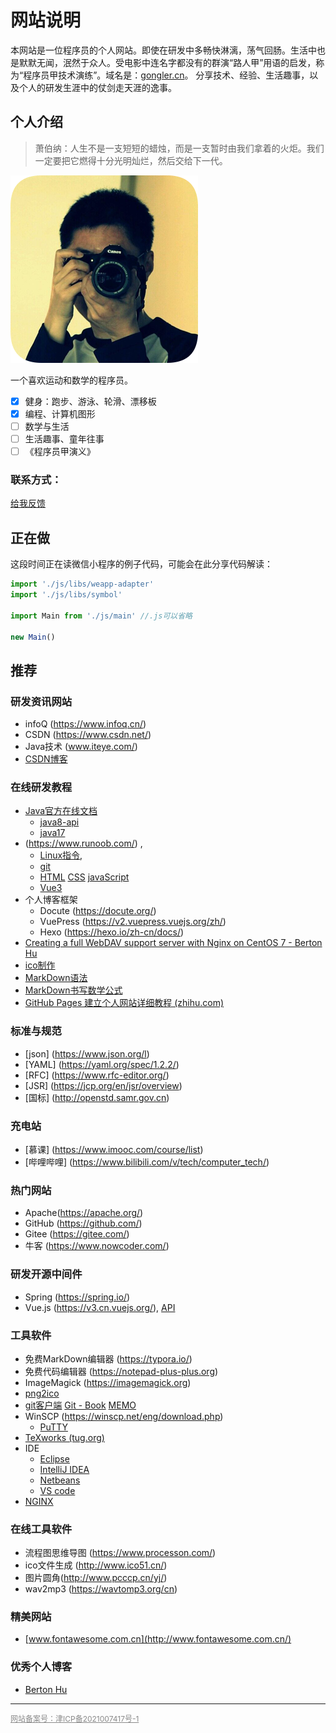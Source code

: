 

# 网站说明



本网站是一位程序员的个人网站。即使在研发中多畅快淋漓，荡气回肠。生活中也是默默无闻，泯然于众人。受电影中连名字都没有的群演“路人甲”用语的启发，称为“程序员甲技术演练”。域名是：[gongler.cn](http://gongler.cn)。 分享技术、经验、生活趣事，以及个人的研发生涯中的仗剑走天涯的逸事。



## 个人介绍



> 萧伯纳：人生不是一支短短的蜡烛，而是一支暂时由我们拿着的火炬。我们一定要把它燃得十分光明灿烂，然后交给下一代。



![LOGO](images/me300c.png)



一个喜欢运动和数学的程序员。
- [x] 健身：跑步、游泳、轮滑、漂移板
- [x] 编程、计算机图形 
- [ ]  数学与生活
- [ ]  生活趣事、童年往事
- [ ]  《程序员甲演义》

### 联系方式：

[给我反馈](mailto://admin@gongler.cn)



## 正在做

这段时间正在读微信小程序的例子代码，可能会在此分享代码解读：

```javascript
import './js/libs/weapp-adapter'
import './js/libs/symbol'

import Main from './js/main' //.js可以省略

new Main()

```

## 推荐 

### 研发资讯网站

- infoQ (https://www.infoq.cn/)
- CSDN (https://www.csdn.net/)
- Java技术 (www.iteye.com/)
- [CSDN博客](https://blog.csdn.net/ococo/)


### 在线研发教程
- [Java官方在线文档](https://docs.oracle.com/en/java/javase)
    - [java8-api](https://docs.oracle.com/javase/8/docs/api/)
    - [java17](https://docs.oracle.com/en/java/javase/17/)
-  (https://www.runoob.com/) , 
    - [Linux指令](https://www.runoob.com/linux/linux-user-manage.html),
    - [git](https://www.runoob.com/git/git-tutorial.html)
    - [HTML](https://www.runoob.com/html/html-tutorial.html)  [CSS](https://www.runoob.com/css/css-tutorial.html)    [javaScript](https://www.runoob.com/js/js-tutorial.html)
    - [Vue3](https://www.runoob.com/vue3/vue3-tutorial.html)
- 个人博客框架
    - Docute (https://docute.org/)
    - VuePress (https://v2.vuepress.vuejs.org/zh/)
    - Hexo (https://hexo.io/zh-cn/docs/)
- [Creating a full WebDAV support server with Nginx on CentOS 7 - Berton Hu](https://www.bertonhu.com/2020/01/02/Creating-a-full-WebDAV-support-server-with-Nginx-on-CentOS-7.html)
- [ico制作](https://qastack.cn/superuser/491180/how-do-i-embed-multiple-sizes-in-an-ico-file)
- [MarkDown语法 ](http://www.imooc.com/wiki/markdownlesson)
- [MarkDown书写数学公式](https://mp.weixin.qq.com/s?src=11&timestamp=1633534172&ver=3358&signature=sXn-rOTD78h6RVM61ySP5rBKKxGLWxK56WT7isx5B-OD7jyZzsxyWQg*4tknb*4BdP6mttJiCHem7FxSmFHTk9Fz31SmNwSfHu7BVnGtLxdGnG6gW3AZIo6dJ*Kbgu8D&new=1)
- [GitHub Pages 建立个人网站详细教程 (zhihu.com)](https://zhuanlan.zhihu.com/p/58229299)

### 标准与规范
- [json] (https://www.json.org/l)
- [YAML] (https://yaml.org/spec/1.2.2/)
- [RFC] (https://www.rfc-editor.org/)
- [JSR] (https://jcp.org/en/jsr/overview)
- [国标] (http://openstd.samr.gov.cn)

### 充电站
- [慕课] (https://www.imooc.com/course/list)
- [哔哩哔哩] (https://www.bilibili.com/v/tech/computer_tech/)

### 热门网站

- Apache(https://apache.org/)
- GitHub (https://github.com/)
- Gitee (https://gitee.com/)
- 牛客 (https://www.nowcoder.com/)

### 研发开源中间件
- Spring (https://spring.io/)
- Vue.js (https://v3.cn.vuejs.org/), [ API](https://v3.cn.vuejs.org/api/)

### 工具软件

- 免费MarkDown编辑器 (https://typora.io/)
- 免费代码编辑器 (https://notepad-plus-plus.org)
- ImageMagick (https://imagemagick.org)
- [png2ico](http://www.winterdrache.de/freeware/png2ico/)
- [git客户端](http://git-scm.com/downloads) [Git - Book](http://git-scm.com/book/zh/v2) [MEMO](docs/git-memo.md)
- WinSCP (https://winscp.net/eng/download.php)
    - [PuTTY](https://www.chiark.greenend.org.uk/~sgtatham/putty/)
- [TeXworks (tug.org)](http://www.tug.org/texworks/)
- IDE
    - [Eclipse](https://www.eclipse.org/downloads/)
    - [IntelliJ IDEA](https://www.jetbrains.com/idea/download/#section=windows)
    - [Netbeans](http://netbeans.apache.org/download/index.html)
    - [VS code](https://code.visualstudio.com/)
- [NGINX](https://nginx.org/en/)

### 在线工具软件

- 流程图思维导图 (https://www.processon.com/)
- ico文件生成 (http://www.ico51.cn/)
- 图片圆角(http://www.pcccp.cn/yj/)
- wav2mp3 (https://wavtomp3.org/cn)

### 精美网站

- [www.fontawesome.com.cn](http://www.fontawesome.com.cn/)

### 优秀个人博客

- [Berton Hu](https://www.bertonhu.com/)



------

<a href="https://beian.miit.gov.cn"   style="color:#888;font-size:12px;" > 网站备案号：津ICP备2021007417号-1 </a>
